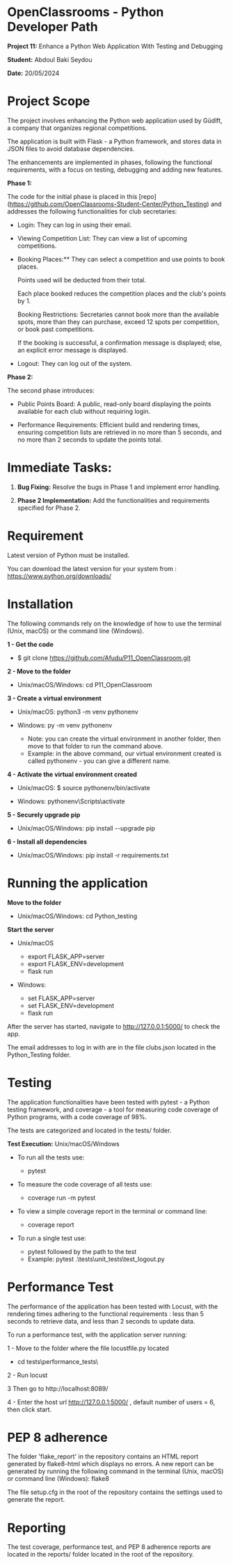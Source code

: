 # OpenClassrooms - Python Developer Path

**Project 11:** Enhance a Python Web Application With Testing and Debugging

**Student:** Abdoul Baki Seydou

**Date:** 20/05/2024

# Project Scope
The project involves enhancing the Python web application used by Güdlft, a company that organizes regional competitions.

The application is built with Flask - a Python framework, and stores data in JSON files 
to avoid database dependencies.

The enhancements are implemented in phases, following the functional requirements, with a focus on testing, 
debugging and adding new features.

**Phase 1:**

The code for the initial phase is placed in this [repo]
(https://github.com/OpenClassrooms-Student-Center/Python_Testing) and addresses 
the following functionalities for club secretaries:

  * Login: They can log in using their email.

  * Viewing Competition List: They can view a list of upcoming competitions.

  * Booking Places:** They can select a competition and use points to book places.

     Points used will be deducted from their total.

     Each place booked reduces the competition places and the club's points by 1.

     Booking Restrictions: Secretaries cannot book more than the available spots, 
     more than they can purchase, exceed 12 spots per competition, or book past competitions.

     If the booking is successful, a confirmation message is displayed; else,
     an explicit error message is displayed.

  * Logout: They can log out of the system.

**Phase 2:**

The second phase introduces:

  * Public Points Board: A public, read-only board displaying the points available for each club
   without requiring login.

  * Performance Requirements: Efficient build and rendering times, ensuring competition lists are retrieved 
in no more than 5 seconds, and no more than 2 seconds to update the points total.

# Immediate Tasks:

  1.	**Bug Fixing:** Resolve the bugs in Phase 1 and implement error handling.

  2.	**Phase 2 Implementation:** Add the functionalities and requirements specified for Phase 2.

# Requirement

Latest version of Python must be installed.

You can download the latest version for your system from : https://www.python.org/downloads/

# Installation

The following commands rely on the knowledge of how to use the terminal (Unix, macOS) or the command line (Windows).

**1 - Get the code**

  * $ git clone https://github.com/Afudu/P11_OpenClassroom.git

**2 - Move to the folder**

  * Unix/macOS/Windows: cd P11_OpenClassroom

**3 - Create a virtual environment**

  * Unix/macOS: python3 -m venv pythonenv
  * Windows: py -m venv pythonenv
  
    * Note: you can create the virtual environment in another folder, then move to that folder to run the command above.
    * Example: in the above command, our virtual environment created is called pythonenv - you can give a different name.

**4 - Activate the virtual environment created**

  * Unix/macOS: $ source pythonenv/bin/activate

  * Windows: pythonenv\Scripts\activate

**5 - Securely upgrade pip**

  * Unix/macOS/Windows: pip install --upgrade pip

**6 - Install all dependencies**

  * Unix/macOS/Windows: pip install -r requirements.txt

# Running the application

**Move to the folder**

  * Unix/macOS/Windows: cd Python_testing

**Start the server**

  * Unix/macOS
    * export FLASK_APP=server
    * export FLASK_ENV=development
    * flask run

  * Windows:
    * set FLASK_APP=server
    * set FLASK_ENV=development
    * flask run

After the server has started,  navigate to http://127.0.0.1:5000/ to check the app.

The email addresses to log in with are in the file clubs.json located in the Python_Testing folder.

# Testing
The application functionalities have been tested with pytest - a Python testing framework, 
and coverage - a tool for measuring code coverage of Python programs, with a code coverage of 98%.

The tests are categorized and located in the tests/ folder.

**Test Execution:** Unix/macOS/Windows

* To run all the tests use:
  * pytest

* To measure the code coverage of all tests use:
  * coverage run -m pytest

*  To view a simple coverage report in the terminal or command line:
   * coverage report

* To run a single test use: 
  * pytest followed by the path to the test
  * Example: pytest .\tests\unit_tests\test_logout.py
    
# Performance Test
The performance of the application has been tested with Locust, with the rendering times adhering
to the functional requirements : less than 5 seconds to retrieve data, and less than 2 seconds to update data.

To run a performance test, with the application server running:

1 - Move to the folder where the file locustfile.py located
   * cd tests\performance_tests\

2 - Run locust

3 Then go to http://localhost:8089/

4 - Enter the host url http://127.0.0.1:5000/ , default number of users = 6, then click start.

# PEP 8 adherence

The folder 'flake_report' in the repository contains an HTML report generated by flake8-html which displays no errors.
A new report can be generated by running the following command in the terminal (Unix, macOS) 
or command line (Windows): flake8

The file setup.cfg in the root of the repository contains the settings used to generate the report.

# Reporting
The test coverage, performance test, and PEP 8 adherence reports are located in the reports/ folder located in the root 
of the repository.
